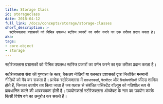 ```yaml
---
title: Storage Class
id: storageclass
date: 2018-04-12
full_link: /docs/concepts/storage/storage-classes
short_description: >
  स्टोरेजक्लास प्रशासकों को विभिन्न उपलब्ध स्टोरेज प्रकारों का वर्णन करने का एक तरीका प्रदान करता है।
aka: 
tags:
- core-object
- storage
---
```

 स्टोरेजक्लास प्रशासकों को विभिन्न उपलब्ध स्टोरेज प्रकारों का वर्णन करने का एक तरीका प्रदान करता है।

<!--more--> 

स्टोरेजक्लास सेवा की गुणवत्ता के स्तर, बैकअप नीतियों या क्लस्टर प्रशासकों द्वारा निर्धारित मनमानी नीतियों को मैप कर सकता है। प्रत्येक स्टोरेजक्लास में `प्रावधानकर्ता`, `पैरामीटर` और `रिक्लेमपॉलिसी` फ़ील्ड शामिल होते हैं, जिनका उपयोग तब किया जाता है जब क्लास से संबंधित पर्सिस्टेंट वॉल्यूम को गतिशील रूप से प्रावधानित करने की आवश्यकता होती है। उपयोगकर्ता स्टोरेजक्लास ऑब्जेक्ट के नाम का उपयोग करके किसी विशेष वर्ग का अनुरोध कर सकते हैं।
